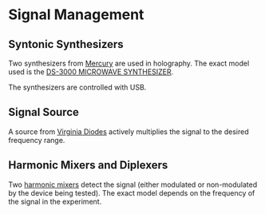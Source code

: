 # Signal Management #

## Syntonic Synthesizers ##
Two synthesizers from [Mercury](https://www.mrcy.com/) are used in holography. The exact model used is the [DS-3000 MICROWAVE SYNTHESIZER](https://www.mrcy.com/products/rf-and-mixed-signal/signal-sources/ds-3000-microwave-synthesizer).

The synthesizers are controlled with USB.

## Signal Source ##
A source from [Virginia Diodes](https://www.vadiodes.com/en/products/custom-transmitters) actively multiplies the signal to the desired frequency range. 

## Harmonic Mixers and Diplexers ##
Two [harmonic mixers](http://pacificmillimeter.com/HarmonicMixers.html) detect the signal (either modulated or non-modulated by the device being tested).  The exact model depends on the frequency of the signal in the experiment. 